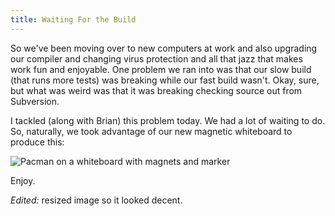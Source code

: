 ```yaml
---
title: Waiting For the Build
---
```

So we've been moving over to new computers at work and also upgrading our
compiler and changing virus protection and all that jazz that makes work fun
and enjoyable. One problem we ran into was that our slow build (that runs more
tests) was breaking while our fast build wasn't. Okay, sure, but what was
weird was that it was breaking checking source out from Subversion.

I tackled (along with Brian) this problem today. We had a lot of waiting to
do. So, naturally, we took advantage of our new magnetic whiteboard to produce
this:

![Pacman on a whiteboard with magnets and marker][1]

Enjoy.

_Edited:_ resized image so it looked decent.

   [1]: http://www.alieniloquent.com/images/pacman.jpg

